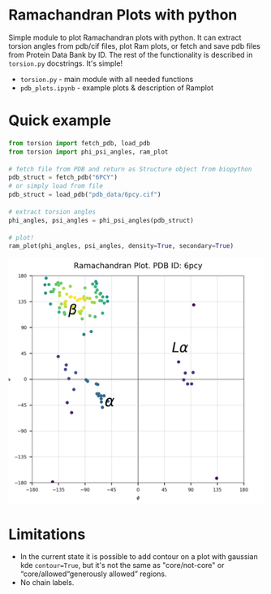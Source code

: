 # Ramachandran Plots with python

Simple module to plot Ramachandran plots with python. It can extract torsion angles from pdb/cif files, plot Ram plots,
or fetch and save pdb files from Protein Data Bank by ID. The rest of the functionality is described in `torsion.py` docstrings. It's simple!

- `torsion.py` - main module with all needed functions
- `pdb_plots.ipynb` - example plots & description of Ramplot

# Quick example

```python
from torsion import fetch_pdb, load_pdb
from torsion import phi_psi_angles, ram_plot

# fetch file from PDB and return as Structure object from biopython
pdb_struct = fetch_pdb("6PCY") 
# or simply load from file
pdb_struct = load_pdb("pdb_data/6pcy.cif")

# extract torsion angles
phi_angles, psi_angles = phi_psi_angles(pdb_struct)

# plot!
ram_plot(phi_angles, psi_angles, density=True, secondary=True)
```
![ramplot](figs/example.png)


# Limitations

- In the current state it is possible to add contour on a plot with gaussian kde `contour=True`, but it's not the same as "core/not-core" or “core/allowed“generously allowed” regions.
- No chain labels.